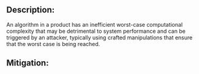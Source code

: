 ## Description:

An algorithm in a product has an inefficient worst-case computational complexity that may be detrimental to system performance and can be triggered by an attacker, typically using crafted manipulations that ensure that the worst case is being reached.



## Mitigation:
